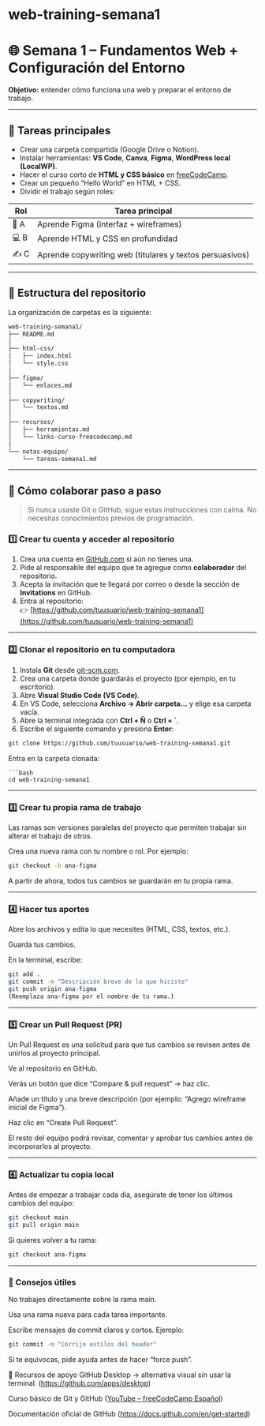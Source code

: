 # web-training-semana1

# 🌐 Semana 1 – Fundamentos Web + Configuración del Entorno

**Objetivo:** entender cómo funciona una web y preparar el entorno de trabajo.

---

## 🧭 Tareas principales
- Crear una carpeta compartida (Google Drive o Notion).
- Instalar herramientas: **VS Code**, **Canva**, **Figma**, **WordPress local (LocalWP)**.
- Hacer el curso corto de **HTML y CSS básico** en [freeCodeCamp](https://www.freecodecamp.org/learn/).
- Crear un pequeño “Hello World” en HTML + CSS.
- Dividir el trabajo según roles:

| Rol | Tarea principal |
|-----|------------------|
| 🧩 A | Aprende Figma (interfaz + wireframes) |
| 💻 B | Aprende HTML y CSS en profundidad |
| ✍️ C | Aprende copywriting web (titulares y textos persuasivos) |

---

## 📁 Estructura del repositorio

La organización de carpetas es la siguiente:

```bash
web-training-semana1/
├── README.md
│
├── html-css/
│   ├── index.html
│   └── style.css
│
├── figma/
│   └── enlaces.md
│
├── copywriting/
│   └── textos.md
│
├── recursos/
│   ├── herramientas.md
│   └── links-curso-freecodecamp.md
│
└── notas-equipo/
    └── tareas-semana1.md

```
---

## 🤝 Cómo colaborar paso a paso

> Si nunca usaste Git o GitHub, sigue estas instrucciones con calma. No necesitas conocimientos previos de programación.

### 1️⃣ Crear tu cuenta y acceder al repositorio
1. Crea una cuenta en [GitHub.com](https://github.com) si aún no tienes una.
2. Pide al responsable del equipo que te agregue como **colaborador** del repositorio.
3. Acepta la invitación que te llegará por correo o desde la sección de **Invitations** en GitHub.
4. Entra al repositorio:  
   👉 [https://github.com/tuusuario/web-training-semana1](https://github.com/tuusuario/web-training-semana1)

---

### 2️⃣ Clonar el repositorio en tu computadora
1. Instala **Git** desde [git-scm.com](https://git-scm.com/downloads).
2. Crea una carpeta donde guardarás el proyecto (por ejemplo, en tu escritorio).
3. Abre **Visual Studio Code (VS Code)**.
4. En VS Code, selecciona **Archivo → Abrir carpeta...** y elige esa carpeta vacía.
5. Abre la terminal integrada con **Ctrl + Ñ** o **Ctrl + `**.
6. Escribe el siguiente comando y presiona **Enter**:

```bash
git clone https://github.com/tuusuario/web-training-semana1.git
```
Entra en la carpeta clonada:

    ```bash
    cd web-training-semana1

---

### 3️⃣ Crear tu propia rama de trabajo
Las ramas son versiones paralelas del proyecto que permiten trabajar sin alterar el trabajo de otros.

Crea una nueva rama con tu nombre o rol. Por ejemplo:

```bash
git checkout -b ana-figma
```

A partir de ahora, todos tus cambios se guardarán en tu propia rama.

---

### 4️⃣ Hacer tus aportes
Abre los archivos y edita lo que necesites (HTML, CSS, textos, etc.).

Guarda tus cambios.

En la terminal, escribe:

```bash
git add .
git commit -m "Descripción breve de lo que hiciste"
git push origin ana-figma
(Reemplaza ana-figma por el nombre de tu rama.)
```

---

### 5️⃣ Crear un Pull Request (PR)
Un Pull Request es una solicitud para que tus cambios se revisen antes de unirlos al proyecto principal.

Ve al repositorio en GitHub.

Verás un botón que dice “Compare & pull request” → haz clic.

Añade un título y una breve descripción (por ejemplo: “Agrego wireframe inicial de Figma”).

Haz clic en “Create Pull Request”.

El resto del equipo podrá revisar, comentar y aprobar tus cambios antes de incorporarlos al proyecto.

---

### 6️⃣ Actualizar tu copia local
Antes de empezar a trabajar cada día, asegúrate de tener los últimos cambios del equipo:

```bash
git checkout main
git pull origin main
```

Si quieres volver a tu rama:

```bash
git checkout ana-figma
```

---

### 💬 Consejos útiles
No trabajes directamente sobre la rama main.

Usa una rama nueva para cada tarea importante.

Escribe mensajes de commit claros y cortos.
Ejemplo:

```bash
git commit -m "Corrijo estilos del header"
```

Si te equivocas, pide ayuda antes de hacer “force push”.

🧠 Recursos de apoyo
GitHub Desktop → alternativa visual sin usar la terminal.    (https://github.com/apps/desktop)

Curso básico de Git y GitHub ([YouTube – freeCodeCamp Español](https://www.youtube.com/watch?v=VdGzPZ31ts8))

Documentación oficial de GitHub (https://docs.github.com/en/get-started)

